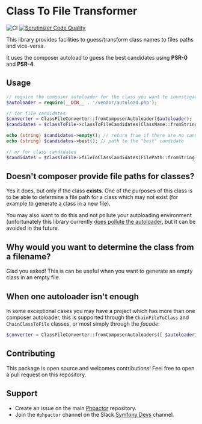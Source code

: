 Class To File Transformer
=========================

![CI](https://github.com/phpactor/class-to-file/workflows/CI/badge.svg)
[![Scrutinizer Code Quality](https://scrutinizer-ci.com/g/phpactor/class-to-file/badges/quality-score.png?b=master)](https://scrutinizer-ci.com/g/phpactor/class-to-file/?branch=master)

This library provides facilities to guess/transform class names to files paths
and vice-versa.

It uses the composer autoload to guess the best candidates using **PSR-0** and
**PSR-4**.

Usage
-----

```php
// require the composer autoloader for the class you want to investigate
$autoloader = require(__DIR__ . '/vendor/autoload.php');

// for file candidates
$converter = ClassFileConverter::fromComposerAutoloader($autoloader);
$candidates = $classToFile->classToFileCandidates(ClassName::fromString('Foobar\\Barfoo\\MyClass'));

echo (string) $candidates->empty(); // return true if there are no candidates
echo (string) $candidates->best(); // path to the "best" candidate

// or for class candidates
$candidates = $classToFile->fileToClassCandidates(FilePath::fromString('lib/Foobar/BarFoo/MyClass.php'));
```

Doesn't composer provide file paths for classes?
------------------------------------------------

Yes it does, but only if the class **exists**. One of the purposes of this
class is to be able to determine a file path for a class which may not exist
(for example to generate a class in a new file).

You may also want to do this and not pollute your autoloading environment
(unfortunately this library currently [does pollute the
autoloader](https://github.com/dantleech/class-to-file/issues/3), but it can
be avoided in the future.

Why would you want to determine the class from a filename?
----------------------------------------------------------

Glad you asked! This is can be useful when you want to generate
an empty class in an empty file.

When one autoloader isn't enough
--------------------------------

In some exceptional cases you may have a project which has more than one
composer autoloader, this is supported through the `ChainFileToClass` and
`ChainClassToFile` classes, or most simply through the *facade*:

```php
$converter = ClassFileConverter::fromComposerAutoloaders([ $autoloader1, $autoloader2 ]);
```

Contributing
------------

This package is open source and welcomes contributions! Feel free to open a
pull request on this repository.

Support
-------

- Create an issue on the main [Phpactor](https://github.com/phpactor/phpactor) repository.
- Join the `#phpactor` channel on the Slack [Symfony Devs](https://symfony.com/slack-invite) channel.

